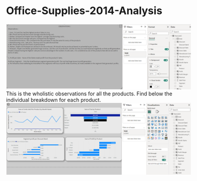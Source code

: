 # Office-Supplies-2014-Analysis

![](Observations.png)
This is the wholistic observations for all the products. Find below the individual breakdown for each product.
![](Overview.png)

